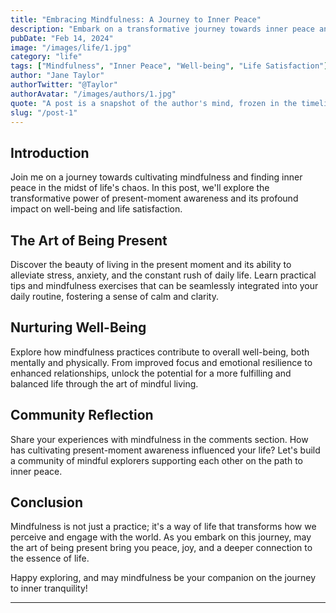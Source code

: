 ```yaml
---
title: "Embracing Mindfulness: A Journey to Inner Peace"
description: "Embark on a transformative journey towards inner peace and mindfulness, discovering the profound impact of present-moment awareness on well-being and life satisfaction."
pubDate: "Feb 14, 2024"
image: "/images/life/1.jpg"
category: "life"
tags: ["Mindfulness", "Inner Peace", "Well-being", "Life Satisfaction"]
author: "Jane Taylor"
authorTwitter: "@Taylor"
authorAvatar: "/images/authors/1.jpg"
quote: "A post is a snapshot of the author's mind, frozen in the timeline of the internet."
slug: "/post-1"
---
```


## Introduction

Join me on a journey towards cultivating mindfulness and finding inner peace in the midst of life's chaos. In this post, we'll explore the transformative power of present-moment awareness and its profound impact on well-being and life satisfaction.

## The Art of Being Present

Discover the beauty of living in the present moment and its ability to alleviate stress, anxiety, and the constant rush of daily life. Learn practical tips and mindfulness exercises that can be seamlessly integrated into your daily routine, fostering a sense of calm and clarity.

## Nurturing Well-Being

Explore how mindfulness practices contribute to overall well-being, both mentally and physically. From improved focus and emotional resilience to enhanced relationships, unlock the potential for a more fulfilling and balanced life through the art of mindful living.

## Community Reflection

Share your experiences with mindfulness in the comments section. How has cultivating present-moment awareness influenced your life? Let's build a community of mindful explorers supporting each other on the path to inner peace.

## Conclusion

Mindfulness is not just a practice; it's a way of life that transforms how we perceive and engage with the world. As you embark on this journey, may the art of being present bring you peace, joy, and a deeper connection to the essence of life.

Happy exploring, and may mindfulness be your companion on the journey to inner tranquility!

---

